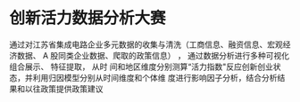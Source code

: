 # 创新活力数据分析大赛
通过对江苏省集成电路企业多元数据的收集与清洗（工商信息、融资信息、宏观经济数据、 A 股同类企业数据、爬取的政策信息） ， 通过数据分析进行多种可视化组合展示、 特征提取， 从时 间和地区维度分别测算“活力指数"反应创新创业状态，并利用归因模型分别从时间维度和个体维 度进行影响因子分析，结合分析结果和以往政策提供政策建议
